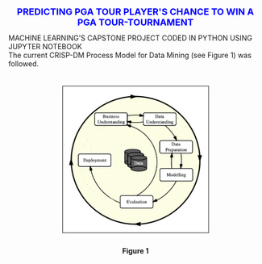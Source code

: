<h1 style='color:blue;font-size:18px;text-align: center;'>PREDICTING PGA TOUR PLAYER'S CHANCE TO WIN A PGA TOUR-TOURNAMENT</h1>
MACHINE LEARNING'S  CAPSTONE PROJECT CODED IN PYTHON USING JUPYTER NOTEBOOK

</br>
The current CRISP-DM Process Model for Data Mining (see Figure 1) was followed.

</br>
</br>
<p align="center" object-position= right top>
<img src="images/Figure1_CRISP_DM_Model.jpeg" width="300px" height="300px" border-radius: 50%>
<h4 align="center"> Figure 1</h4>
</p>
